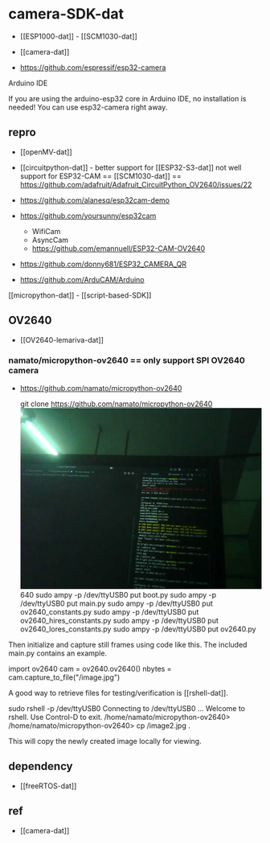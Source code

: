 
# camera-SDK-dat

- [[ESP1000-dat]] - [[SCM1030-dat]]

- [[camera-dat]]


- https://github.com/espressif/esp32-camera

Arduino IDE

If you are using the arduino-esp32 core in Arduino IDE, no installation is needed! You can use esp32-camera right away.


## repro 

- [[openMV-dat]]

- [[circuitpython-dat]] - better support for [[ESP32-S3-dat]] not well support for ESP32-CAM == [[SCM1030-dat]] == https://github.com/adafruit/Adafruit_CircuitPython_OV2640/issues/22


- https://github.com/alanesq/esp32cam-demo

- https://github.com/yoursunny/esp32cam
  - WifiCam
  - AsyncCam
  - https://github.com/emannuell/ESP32-CAM-OV2640
- https://github.com/donny681/ESP32_CAMERA_QR
- https://github.com/ArduCAM/Arduino




[[micropython-dat]] - [[script-based-SDK]]

## OV2640 

- [[OV2640-lemariva-dat]]






### namato/micropython-ov2640 == only support SPI OV2640 camera 


- https://github.com/namato/micropython-ov2640

  git clone https://github.com/namato/micropython-ov2640
![OV2640-lemariva-dat/capture0724.jpg](OV2640-lemariva-dat/capture0724.jpg)640
  sudo ampy -p /dev/ttyUSB0 put boot.py
  sudo ampy -p /dev/ttyUSB0 put main.py
  sudo ampy -p /dev/ttyUSB0 put ov2640_constants.py
  sudo ampy -p /dev/ttyUSB0 put ov2640_hires_constants.py
  sudo ampy -p /dev/ttyUSB0 put ov2640_lores_constants.py
  sudo ampy -p /dev/ttyUSB0 put ov2640.py






Then initialize and capture still frames using code like this. The included main.py contains an example.

  import ov2640
  cam = ov2640.ov2640()
  nbytes = cam.capture_to_file("/image.jpg")

A good way to retrieve files for testing/verification is [[rshell-dat]].

  sudo rshell -p /dev/ttyUSB0
  Connecting to /dev/ttyUSB0 ...
  Welcome to rshell. Use Control-D to exit.
  /home/namato/micropython-ov2640> 
  /home/namato/micropython-ov2640> cp /image2.jpg .

This will copy the newly created image locally for viewing.



## dependency

- [[freeRTOS-dat]]


## ref 

- [[camera-dat]]